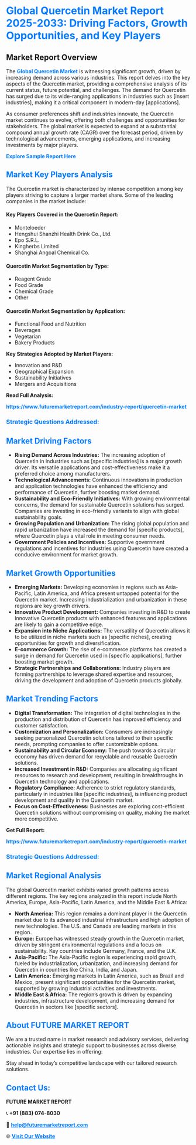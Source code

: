 <h1 style="color: #007BFF;">Global Quercetin Market Report 2025-2033: Driving Factors, Growth Opportunities, and Key Players</h1>

<section id="overview">
<h2>Market Report Overview</h2>
<p>The <a href="https://www.futuremarketreport.com/industry-report/quercetin-market" style="color: #007BFF; text-decoration: none;"><strong>Global Quercetin Market</strong></a> is witnessing significant growth, driven by increasing demand across various industries. This report delves into the key aspects of the Quercetin market, providing a comprehensive analysis of its current status, future potential, and challenges. The demand for Quercetin has surged due to its wide-ranging applications in industries such as [insert industries], making it a critical component in modern-day [applications].</p>
<p>As consumer preferences shift and industries innovate, the Quercetin market continues to evolve, offering both challenges and opportunities for stakeholders. The global market is expected to expand at a substantial compound annual growth rate (CAGR) over the forecast period, driven by technological advancements, emerging applications, and increasing investments by major players.</p>
</section>

<section id="overview">
<p><a href="https://www.futuremarketreport.com/request-sample/reportId=30087" style="color: #007BFF; text-decoration: none;"><strong>Explore Sample Report Here</strong></a></p>
</section>

<section id="key-players">
<h2 style="color: #007BFF;">Market Key Players Analysis</h2>
<p>The Quercetin market is characterized by intense competition among key players striving to capture a larger market share. Some of the leading companies in the market include:</p>
<h4>Key Players Covered in the Quercetin Report:</h4>
<ul><li>Monteloeder</li><li>Hengshui Shanzhi Health Drink Co., Ltd.</li><li>Epo S.R.L.</li><li>Kingherbs Limited</li><li>Shanghai Angoal Chemical Co.</li></ul>
<h4>Quercetin Market Segmentation by Type:</h4>
<ul><li>Reagent Grade</li><li>Food Grade</li><li>Chemical Grade</li><li>Other</li></ul>

<h4>Quercetin Market Segmentation by Application:</h4>
<ul><li>Functional Food and Nutrition</li><li>Beverages</li><li>Vegetarian</li><li>Bakery Products</li></ul>
<p><strong>Key Strategies Adopted by Market Players:</strong></p>
<ul>
<li>Innovation and R&D</li>
<li>Geographical Expansion</li>
<li>Sustainability Initiatives</li>
<li>Mergers and Acquisitions</li>
</ul>
</section>

<section>
<p><strong>Read Full Analysis: </strong></p><a href="https://www.futuremarketreport.com/industry-report/quercetin-market" style="color: #007BFF; text-decoration: none;"><strong>https://www.futuremarketreport.com/industry-report/quercetin-market</strong></a>
<h3 style="color: #007BFF;">Strategic Questions Addressed:</h3>
</section>

<section id="driving-factors">
<h2 style="color: #007BFF;">Market Driving Factors</h2>
<ul>
<li><strong>Rising Demand Across Industries:</strong> The increasing adoption of Quercetin in industries such as [specific industries] is a major growth driver. Its versatile applications and cost-effectiveness make it a preferred choice among manufacturers.</li>
<li><strong>Technological Advancements:</strong> Continuous innovations in production and application technologies have enhanced the efficiency and performance of Quercetin, further boosting market demand.</li>
<li><strong>Sustainability and Eco-Friendly Initiatives:</strong> With growing environmental concerns, the demand for sustainable Quercetin solutions has surged. Companies are investing in eco-friendly variants to align with global sustainability goals.</li>
<li><strong>Growing Population and Urbanization:</strong> The rising global population and rapid urbanization have increased the demand for [specific products], where Quercetin plays a vital role in meeting consumer needs.</li>
<li><strong>Government Policies and Incentives:</strong> Supportive government regulations and incentives for industries using Quercetin have created a conducive environment for market growth.</li>
</ul>
</section>

<section id="growth-opportunities">
<h2 style="color: #007BFF;">Market Growth Opportunities</h2>
<ul>
<li><strong>Emerging Markets:</strong> Developing economies in regions such as Asia-Pacific, Latin America, and Africa present untapped potential for the Quercetin market. Increasing industrialization and urbanization in these regions are key growth drivers.</li>
<li><strong>Innovative Product Development:</strong> Companies investing in R&D to create innovative Quercetin products with enhanced features and applications are likely to gain a competitive edge.</li>
<li><strong>Expansion into Niche Applications:</strong> The versatility of Quercetin allows it to be utilized in niche markets such as [specific niches], creating opportunities for growth and diversification.</li>
<li><strong>E-commerce Growth:</strong> The rise of e-commerce platforms has created a surge in demand for Quercetin used in [specific applications], further boosting market growth.</li>
<li><strong>Strategic Partnerships and Collaborations:</strong> Industry players are forming partnerships to leverage shared expertise and resources, driving the development and adoption of Quercetin products globally.</li>
</ul>
</section>

<section id="trending-factors">
<h2 style="color: #007BFF;">Market Trending Factors</h2>
<ul>
<li><strong>Digital Transformation:</strong> The integration of digital technologies in the production and distribution of Quercetin has improved efficiency and customer satisfaction.</li>
<li><strong>Customization and Personalization:</strong> Consumers are increasingly seeking personalized Quercetin solutions tailored to their specific needs, prompting companies to offer customizable options.</li>
<li><strong>Sustainability and Circular Economy:</strong> The push towards a circular economy has driven demand for recyclable and reusable Quercetin solutions.</li>
<li><strong>Increased Investment in R&D:</strong> Companies are allocating significant resources to research and development, resulting in breakthroughs in Quercetin technology and applications.</li>
<li><strong>Regulatory Compliance:</strong> Adherence to strict regulatory standards, particularly in industries like [specific industries], is influencing product development and quality in the Quercetin market.</li>
<li><strong>Focus on Cost-Effectiveness:</strong> Businesses are exploring cost-efficient Quercetin solutions without compromising on quality, making the market more competitive.</li>
</ul>
</section>

<section>
<p><strong>Get Full Report: </strong></p><a href="https://www.futuremarketreport.com/industry-report/quercetin-market" style="color: #007BFF; text-decoration: none;"><strong>https://www.futuremarketreport.com/industry-report/quercetin-market</strong></a>
<h3 style="color: #007BFF;">Strategic Questions Addressed:</h3>
</section>


<section id="regional-analysis">
<h2 style="color: #007BFF;">Market Regional Analysis</h2>
<p>The global Quercetin market exhibits varied growth patterns across different regions. The key regions analyzed in this report include North America, Europe, Asia-Pacific, Latin America, and the Middle East & Africa:</p>
<ul>
<li><strong>North America:</strong> This region remains a dominant player in the Quercetin market due to its advanced industrial infrastructure and high adoption of new technologies. The U.S. and Canada are leading markets in this region.</li>
<li><strong>Europe:</strong> Europe has witnessed steady growth in the Quercetin market, driven by stringent environmental regulations and a focus on sustainability. Key countries include Germany, France, and the U.K.</li>
<li><strong>Asia-Pacific:</strong> The Asia-Pacific region is experiencing rapid growth, fueled by industrialization, urbanization, and increasing demand for Quercetin in countries like China, India, and Japan.</li>
<li><strong>Latin America:</strong> Emerging markets in Latin America, such as Brazil and Mexico, present significant opportunities for the Quercetin market, supported by growing industrial activities and investments.</li>
<li><strong>Middle East & Africa:</strong> The region’s growth is driven by expanding industries, infrastructure development, and increasing demand for Quercetin in sectors like [specific sectors].</li>
</ul>
</section>

<footer>
<h2 style="color: #007BFF;">About FUTURE MARKET REPORT</h2>
<p>We are a trusted name in market research and advisory services, delivering actionable insights and strategic support to businesses across diverse industries. Our expertise lies in offering:</p>

<p>Stay ahead in today’s competitive landscape with our tailored research solutions.</p>

<h2 style="color: #007BFF;">Contact Us:</h2>
<p><strong>FUTURE MARKET REPORT</strong></p>
<p>📞 <strong>+91 (883) 074-8030</strong></p>
<p>📧 <strong><a href="mailto:help@futuremarketreport.com" style="color: #007BFF;">help@futuremarketreport.com</a></strong></p>
<p>🌐 <strong><a href="https://www.futuremarketreport.com/" style="color: #007BFF;">Visit Our Website</a></strong></p>
</footer>